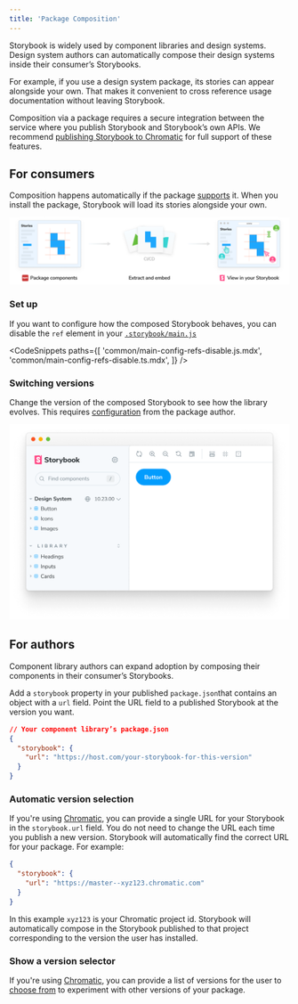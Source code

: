 ```yaml
---
title: 'Package Composition'
---
```


Storybook is widely used by component libraries and design systems. Design system authors can automatically compose their design systems inside their consumer’s Storybooks.

For example, if you use a design system package, its stories can appear alongside your own. That makes it convenient to cross reference usage documentation without leaving Storybook.

<Callout variant="info">

Composition via a package requires a secure integration between the service where you publish Storybook and Storybook’s own APIs. We recommend [publishing Storybook to Chromatic](./publish-storybook.md#publish-storybook-with-chromatic) for full support of these features.

</Callout>

## For consumers

Composition happens automatically if the package [supports](#for-authors) it. When you install the package, Storybook will load its stories alongside your own.

![Package composition workflow](./package-composition.png)

### Set up

If you want to configure how the composed Storybook behaves, you can disable the `ref` element in your [`.storybook/main.js`](../configure/index.md#configure-story-rendering)

<!-- prettier-ignore-start -->

<CodeSnippets
  paths={[
    'common/main-config-refs-disable.js.mdx',
    'common/main-config-refs-disable.ts.mdx',
  ]}
/>

<!-- prettier-ignore-end -->

### Switching versions

Change the version of the composed Storybook to see how the library evolves. This requires [configuration](#show-a-version-selector) from the package author.

![Package composition workflow](./composition-versioning.png)

## For authors

Component library authors can expand adoption by composing their components in their consumer’s Storybooks.

Add a `storybook` property in your published `package.json`that contains an object with a `url` field. Point the URL field to a published Storybook at the version you want.

```json
// Your component library’s package.json
{
  "storybook": {
    "url": "https://host.com/your-storybook-for-this-version"
  }
}
```

### Automatic version selection

If you're using [Chromatic](./publish-storybook.md#publish-storybook-with-chromatic), you can provide a single URL for your Storybook in the `storybook.url` field. You do not need to change the URL each time you publish a new version. Storybook will automatically find the correct URL for your package. For example:

```json
{
  "storybook": {
    "url": "https://master--xyz123.chromatic.com"
  }
}
```

In this example `xyz123` is your Chromatic project id. Storybook will automatically compose in the Storybook published to that project corresponding to the version the user has installed.

### Show a version selector

If you're using [Chromatic](./publish-storybook.md#publish-storybook-with-chromatic), you can provide a list of versions for the user to [choose from](#switching-versions) to experiment with other versions of your package.
